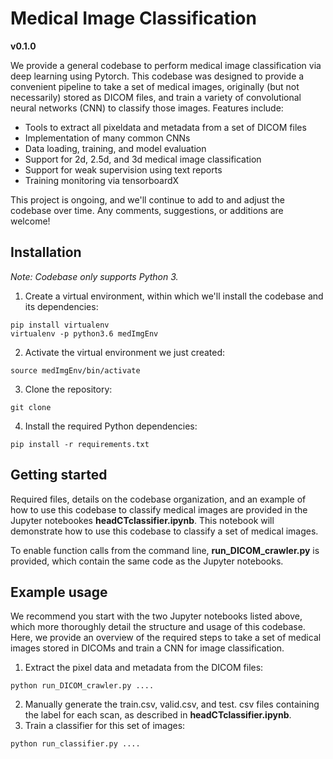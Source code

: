 # Medical Image Classification

**v0.1.0**

We provide a general codebase to perform medical image classification via deep learning using Pytorch. This codebase was designed to provide a convenient pipeline to take a set of medical images, originally (but not necessarily) stored as DICOM files, and train a variety of convolutional neural networks (CNN) to classify those images. Features include:
- Tools to extract all pixeldata and metadata from a set of DICOM files
- Implementation of many common CNNs
- Data loading, training, and model evaluation
- Support for 2d, 2.5d, and 3d medical image classification
- Support for weak supervision using text reports
- Training monitoring via tensorboardX

This project is ongoing, and we'll continue to add to and adjust the codebase over time. Any comments, suggestions, or additions are welcome! 

## Installation 

*Note: Codebase only supports Python 3.*

1. Create a virtual environment, within which we'll install the codebase and its dependencies:
```
pip install virtualenv
virtualenv -p python3.6 medImgEnv
```

2. Activate the virtual environment we just created:
```
source medImgEnv/bin/activate
```

3. Clone the repository:
```
git clone 
```

4. Install the required Python dependencies: 
```
pip install -r requirements.txt
```

## Getting started
Required files, details on the codebase organization, and an example of how to use this codebase to classify medical images are provided in the Jupyter notebookes __headCTclassifier.ipynb__. This notebook will demonstrate how to use this codebase to classify a set of medical images.

To enable function calls from the command line, __run_DICOM_crawler.py__ is provided, which contain the same code as the Jupyter notebooks.

## Example usage
We recommend you start with the two Jupyter notebooks listed above, which more thoroughly detail the structure and usage of this codebase. Here, we provide an overview of the required steps to take a set of medical images stored in DICOMs and train a CNN for image classification.

1. Extract the pixel data and metadata from the DICOM files:
```
python run_DICOM_crawler.py ....
```
2. Manually generate the train.csv, valid.csv, and test. csv files containing the label for each scan, as described in __headCTclassifier.ipynb__.
3. Train a classifier for this set of images:
```
python run_classifier.py ....
```
